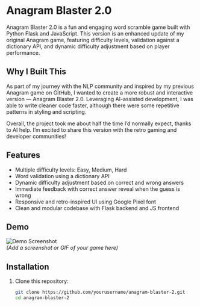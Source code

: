 # Anagram Blaster 2.0

Anagram Blaster 2.0 is a fun and engaging word scramble game built with Python Flask and JavaScript. This version is an enhanced update of my original Anagram game, featuring difficulty levels, validation against a dictionary API, and dynamic difficulty adjustment based on player performance.

## Why I Built This

As part of my journey with the NLP community and inspired by my previous Anagram game on GitHub, I wanted to create a more robust and interactive version — Anagram Blaster 2.0. Leveraging AI-assisted development, I was able to write cleaner code faster, although there were some repetitive patterns in styling and scripting.

Overall, the project took me about half the time I’d normally expect, thanks to AI help. I’m excited to share this version with the retro gaming and developer communities!

## Features

- Multiple difficulty levels: Easy, Medium, Hard
- Word validation using a dictionary API
- Dynamic difficulty adjustment based on correct and wrong answers
- Immediate feedback with correct answer reveal when the guess is wrong
- Responsive and retro-inspired UI using Google Pixel font
- Clean and modular codebase with Flask backend and JS frontend

## Demo

![Demo Screenshot](demo-screenshot.png)  
*(Add a screenshot or GIF of your game here)*

## Installation

1. Clone this repository:
   ```bash
   git clone https://github.com/yourusername/anagram-blaster-2.git
   cd anagram-blaster-2
